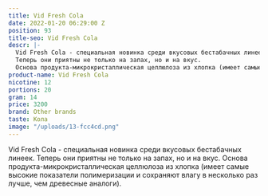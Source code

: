 ```yaml
---
title: Vid Fresh Cola
date: 2022-01-20 06:29:00 Z
position: 93
title-seo: Vid Fresh Cola
descr: |-
  Vid Fresh Cola - cпециальная новинка среди вкусовых бестабачных линеек.
  Теперь они приятны не только на запах, но и на вкус.
  Основа продукта-микрокристаллическая целлюлоза из хлопка (имеет самые высокие показатели полимеризации и сохраняют влагу в несколько раз лучше, чем древесные аналоги).
product-name: Vid Fresh Cola
nicotine: 12
portions: 20
gram: 14
price: 3200
brand: Other brands
taste: Кола
image: "/uploads/13-fcc4cd.png"
---
```


Vid Fresh Cola - cпециальная новинка среди вкусовых бестабачных линеек.
Теперь они приятны не только на запах, но и на вкус.
Основа продукта-микрокристаллическая целлюлоза из хлопка (имеет самые высокие показатели полимеризации и сохраняют влагу в несколько раз лучше, чем древесные аналоги).
